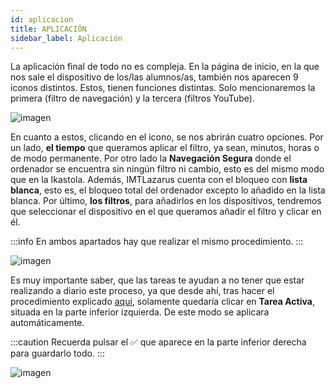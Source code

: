 ```yaml
---
id: aplicacion
title: APLICACIÓN
sidebar_label: Aplicación
---
```


La aplicación final de todo no es compleja. En la página de inicio, en la que nos sale el dispositivo de los/las alumnos/as, también nos aparecen 9 iconos distintos. Estos, tienen funciones distintas. Solo mencionaremos la primera (filtro de navegación) y la tercera (filtros YouTube). 

![imagen](https://i.ibb.co/yqDQqKY/Aplicacion11.jpg)


En cuanto a estos, clicando en el icono, se nos abrirán cuatro opciones. Por un lado, **el tiempo** que queramos aplicar el filtro, ya sean, minutos, horas o de modo permanente. Por otro lado la **Navegación Segura** donde el ordenador se encuentra sin ningún filtro ni cambio, esto es del mismo modo que en la Ikastola. Además, IMTLazarus cuenta con el bloqueo con **lista blanca**, esto es, el bloqueo total del ordenador excepto lo añadido en la lista blanca. Por último, **los filtros**, para añadirlos en los dispositivos, tendremos que seleccionar el dispositivo en el que queramos añadir el filtro y clicar en él.

:::info
En ambos apartados hay que realizar el mismo procedimiento.
:::

![imagen](https://i.ibb.co/BPb91f8/aplicaion2.jpg)

Es muy importante saber, que las tareas te ayudan a no tener que estar realizando a diario este proceso, ya que desde ahí, tras hacer el procedimiento explicado [aqui](https://kirikino.wiki/docs/filtro-libre), solamente quedaría clicar en **Tarea Activa**, situada en la parte inferior izquierda. De este modo se aplicara automáticamente.

:::caution
Recuerda pulsar el ✅ que aparece en la parte inferior derecha para guardarlo todo.
:::

![imagen](https://i.ibb.co/86ht7JK/aplicacion3.jpg)

